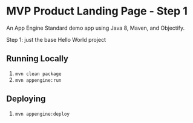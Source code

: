 # MVP Product Landing Page - Step 1

An App Engine Standard demo app using Java 8, Maven, and Objectify.

Step 1: just the base Hello World project

## Running Locally

1. `mvn clean package`
2. `mvn appengine:run`

## Deploying

1. `mvn appengine:deploy`
